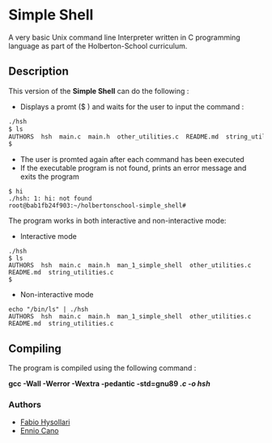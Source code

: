 # Simple Shell

A very basic Unix command line Interpreter written in C programming language as part of the Holberton-School curriculum.

## Description

This version of the **Simple Shell** can do the following :

* Displays a promt ($ ) and waits for the user to input the command :
 

```bash
./hsh
$ ls
AUTHORS  hsh  main.c  main.h  other_utilities.c  README.md  string_utilities.c
$ 
```

* The user is promted again after each command has been executed
* If the executable program is not found, prints an error message and exits the program
```
$ hi
./hsh: 1: hi: not found
root@bab1fb24f903:~/holbertonschool-simple_shell#
```
The program works in both interactive and non-interactive mode:
* Interactive mode 
```
./hsh 
$ ls
AUTHORS  hsh  main.c  main.h  man_1_simple_shell  other_utilities.c  README.md	string_utilities.c
$
```
* Non-interactive mode
```
echo "/bin/ls" | ./hsh
AUTHORS  hsh  main.c  main.h  man_1_simple_shell  other_utilities.c  README.md	string_utilities.c
```
## Compiling
The program is compiled using the following command :

**gcc -Wall -Werror -Wextra -pedantic -std=gnu89 *.c -o hsh***


### Authors
* [Fabio Hysollari](https://github.com/FabioH7)
* [Ennio Cano](https://github.com/Katrolli/holbertonschool-simple_shell)
